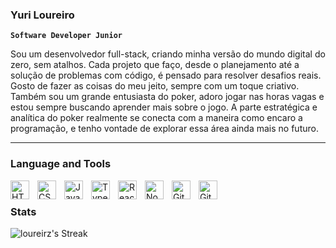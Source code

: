 ### Yuri Loureiro

**`Software Developer Junior`**

Sou um desenvolvedor full-stack, criando minha versão do mundo digital do zero, sem atalhos. Cada projeto que faço, desde o planejamento até a solução de problemas com código, é pensado para resolver desafios reais. Gosto de fazer as coisas do meu jeito, sempre com um toque criativo. Também sou um grande entusiasta do poker, adoro jogar nas horas vagas e estou sempre buscando aprender mais sobre o jogo. A parte estratégica e analítica do poker realmente se conecta com a maneira como encaro a programação, e tenho vontade de explorar essa área ainda mais no futuro.

---

### Language and Tools

<img align="left" alt="HTML" width="30px" style="padding-right:10px;" src="https://cdn.jsdelivr.net/gh/devicons/devicon/icons/html5/html5-plain.svg" />
<img align="left" alt="CSS" width="30px" style="padding-right:10px;" src="https://cdn.jsdelivr.net/gh/devicons/devicon/icons/css3/css3-plain.svg" />
<img align="left" alt="JavaScript" width="30px" style="padding-right:10px;" src="https://cdn.jsdelivr.net/gh/devicons/devicon/icons/javascript/javascript-plain.svg" />
<img align="left" alt="TypeScript" width="30px" style="padding-right:10px;" src="https://cdn.jsdelivr.net/gh/devicons/devicon/icons/typescript/typescript-plain.svg" />
<img align="left" alt="React" width="30px" style="padding-right:10px;" src="https://cdn.jsdelivr.net/gh/devicons/devicon/icons/react/react-original.svg" />
<img align="left" alt="NodeJS" width="30px" style="padding-right:10px;" src="https://cdn.jsdelivr.net/gh/devicons/devicon/icons/nodejs/nodejs-original.svg" />
<img align="left" alt="Git" width="30px" style="padding-right:10px;" src="https://cdn.jsdelivr.net/gh/devicons/devicon/icons/git/git-original.svg" />
<img align="left" alt="GitHub" width="30px" style="padding-right:10px;" src="https://cdn.jsdelivr.net/gh/devicons/devicon/icons/github/github-original.svg" />
<br />

### Stats

![loureirz's Streak](https://github-readme-streak-stats.herokuapp.com/?user=loureirz&theme=react&hide_border=true)